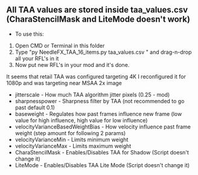 ## All TAA values are stored inside taa_values.csv (CharaStencilMask and LiteMode doesn't work)
- To use this:
1. Open CMD or Terminal in this folder
2. Type "py NeedleFX_TAA_16_items.py taa_values.csv " and drag-n-drop all your RFL's in it
3. Now put new RFL's in your mod and it's done.

It seems that retail TAA was configured targeting 4K
I reconfigured it for 1080p and was targeting near MSAA 2x image

- jitterscale - How much TAA algorithm jitter pixels (0.25 - mod)
- sharpnesspower - Sharpness filter by TAA (not recommended to go past default 0.1)
- baseweight - Regulates how past frames influence new frame (low value for high influence, high value for low influence)
- velocityVarianceBasedWeightBias - How velocity influence past frame weight (step amount for following 2 params)
- velocityVarianceMin - Limits minimum weight 
- velocityVarianceMax - Limits maximum weight
- CharaStencilMask - Enables/Disables TAA for Shadow (Script doesn't change it)
- LiteMode - Enables/Disables TAA Lite Mode (Script doesn't change it)
